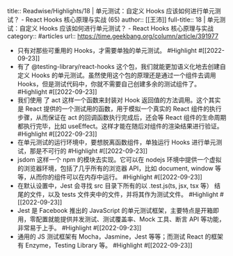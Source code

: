 title:: Readwise/Highlights/18 | 单元测试：自定义 Hooks 应该如何进行单元测试？ - React Hooks 核心原理与实战 (65)
author:: [[王沛]]
full-title:: 18 | 单元测试：自定义 Hooks 应该如何进行单元测试？ - React Hooks 核心原理与实战
category:: #articles
url:: https://time.geekbang.org/column/article/391977

- 只有对那些可重用的 Hooks，才需要单独的单元测试。 #Highlight #[[2022-09-23]]
- 有了 @testing-library/react-hooks 这个包，我们就能更加语义化地去创建自定义 Hooks 的单元测试。虽然使用这个包的原理还是通过一个组件去调用 Hooks，但是测试代码中，你就不需要自己创建多余的测试组件了。 #Highlight #[[2022-09-23]]
- 我们使用 了 act 这样一个函数来封装对 Hook 返回值的方法调用。这个其实是 React 提供的一个测试用的函数，用于模拟一个真实的 React 组件的执行步骤，从而保证在 act 的回调函数执行完成后，还会等 React 组件的生命周期都执行完毕，比如 useEffect。这样才能在随后对组件的渲染结果进行验证。 #Highlight #[[2022-09-23]]
- 在单元测试的运行环境中，要想脱离函数组件，单独运行 Hooks 进行单元测试，那是不可行的 #Highlight #[[2022-09-23]]
- jsdom 这样一个 npm 的模块去实现。它可以在 nodejs 环境中提供一个虚拟的浏览器环境，包括了几乎所有的浏览器 API，比如 document, window 等等，从而你的组件可以在内存中运行。 #Highlight #[[2022-09-23]]
- 在默认设置中，Jest 会寻找 src 目录下所有的以 .test.js(ts, jsx, tsx 等） 结尾的文件，以及 tests 文件夹中的文件，并将其作为测试文件。 #Highlight #[[2022-09-23]]
- Jest 是 Facebook 推出的 JavaScript 的单元测试框架，主要特点是开箱即用，零配置就能提供并发测试、测试覆盖率、Mock 工具、断言 API 等功能，非常易于上手。 #Highlight #[[2022-09-23]]
- 通用的 JS 测试框架有 Mocha，Jasmine，Jest 等等；而测试 React 的框架有 Enzyme，Testing Library 等。 #Highlight #[[2022-09-23]]